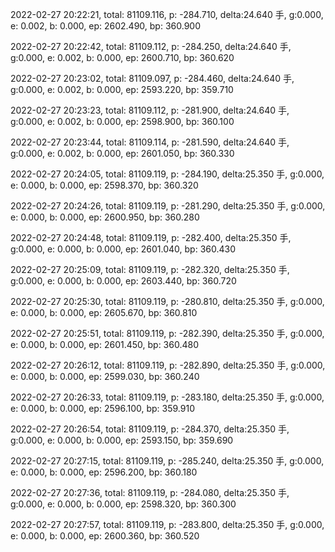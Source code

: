 2022-02-27 20:22:21, total: 81109.116, p: -284.710, delta:24.640 手, g:0.000, e: 0.002, b: 0.000, ep: 2602.490, bp: 360.900

2022-02-27 20:22:42, total: 81109.112, p: -284.250, delta:24.640 手, g:0.000, e: 0.002, b: 0.000, ep: 2600.710, bp: 360.620

2022-02-27 20:23:02, total: 81109.097, p: -284.460, delta:24.640 手, g:0.000, e: 0.002, b: 0.000, ep: 2593.220, bp: 359.710

2022-02-27 20:23:23, total: 81109.112, p: -281.900, delta:24.640 手, g:0.000, e: 0.002, b: 0.000, ep: 2598.900, bp: 360.100

2022-02-27 20:23:44, total: 81109.114, p: -281.590, delta:24.640 手, g:0.000, e: 0.002, b: 0.000, ep: 2601.050, bp: 360.330

2022-02-27 20:24:05, total: 81109.119, p: -284.190, delta:25.350 手, g:0.000, e: 0.000, b: 0.000, ep: 2598.370, bp: 360.320

2022-02-27 20:24:26, total: 81109.119, p: -281.290, delta:25.350 手, g:0.000, e: 0.000, b: 0.000, ep: 2600.950, bp: 360.280

2022-02-27 20:24:48, total: 81109.119, p: -282.400, delta:25.350 手, g:0.000, e: 0.000, b: 0.000, ep: 2601.040, bp: 360.430

2022-02-27 20:25:09, total: 81109.119, p: -282.320, delta:25.350 手, g:0.000, e: 0.000, b: 0.000, ep: 2603.440, bp: 360.720

2022-02-27 20:25:30, total: 81109.119, p: -280.810, delta:25.350 手, g:0.000, e: 0.000, b: 0.000, ep: 2605.670, bp: 360.810

2022-02-27 20:25:51, total: 81109.119, p: -282.390, delta:25.350 手, g:0.000, e: 0.000, b: 0.000, ep: 2601.450, bp: 360.480

2022-02-27 20:26:12, total: 81109.119, p: -282.890, delta:25.350 手, g:0.000, e: 0.000, b: 0.000, ep: 2599.030, bp: 360.240

2022-02-27 20:26:33, total: 81109.119, p: -283.180, delta:25.350 手, g:0.000, e: 0.000, b: 0.000, ep: 2596.100, bp: 359.910

2022-02-27 20:26:54, total: 81109.119, p: -284.370, delta:25.350 手, g:0.000, e: 0.000, b: 0.000, ep: 2593.150, bp: 359.690

2022-02-27 20:27:15, total: 81109.119, p: -285.240, delta:25.350 手, g:0.000, e: 0.000, b: 0.000, ep: 2596.200, bp: 360.180

2022-02-27 20:27:36, total: 81109.119, p: -284.080, delta:25.350 手, g:0.000, e: 0.000, b: 0.000, ep: 2598.320, bp: 360.300

2022-02-27 20:27:57, total: 81109.119, p: -283.800, delta:25.350 手, g:0.000, e: 0.000, b: 0.000, ep: 2600.360, bp: 360.520